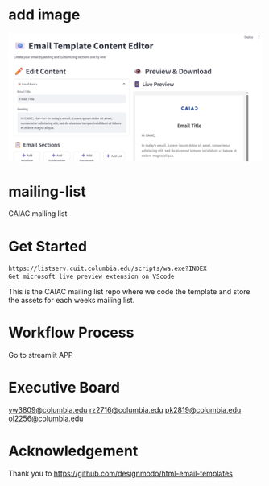 # add image
![alt text](https://raw.githubusercontent.com/cualignment/mailing-list/main/email_template_editor.png)

# mailing-list
CAIAC mailing list

# Get Started

    https://listserv.cuit.columbia.edu/scripts/wa.exe?INDEX
    Get microsoft live preview extension on VScode

This is the CAIAC mailing list repo where we code the template and store the 
assets for each weeks mailing list.

# Workflow Process
Go to streamlit APP

# Executive Board
yw3809@columbia.edu
rz2716@columbia.edu
pk2819@columbia.edu
ol2256@columbia.edu

# Acknowledgement
Thank you to https://github.com/designmodo/html-email-templates